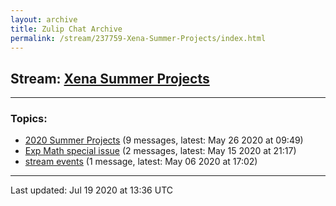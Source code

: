 ```yaml
---
layout: archive
title: Zulip Chat Archive
permalink: /stream/237759-Xena-Summer-Projects/index.html
---
```


## Stream: [Xena Summer Projects](http://robertylewis.com/archive/stream/237759-Xena-Summer-Projects/index.html)
---

### Topics:

* [2020 Summer Projects](topic/2020.20Summer.20Projects.html) (9 messages, latest: May 26 2020 at 09:49)
* [Exp Math special issue](topic/Exp.20Math.20special.20issue.html) (2 messages, latest: May 15 2020 at 21:17)
* [stream events](topic/stream.20events.html) (1 message, latest: May 06 2020 at 17:02)

<hr><p>Last updated: Jul 19 2020 at 13:36 UTC</p>
